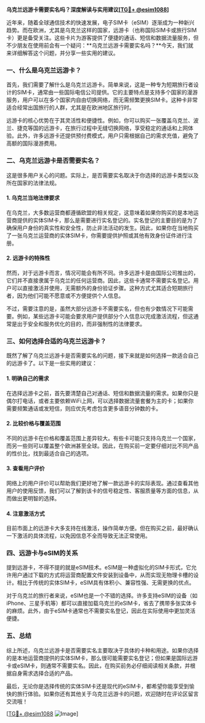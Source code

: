 **乌克兰远游卡需要实名吗？深度解读与实用建议[[TG💪+ @esim1088](https://t.me/s/esim1088)]**

近年来，随着全球通信技术的快速发展，电子SIM卡（eSIM）逐渐成为一种新兴趋势。而在欧洲，尤其是乌克兰这样的国家，远游卡（也称国际SIM卡或旅行SIM卡）更是备受关注。这些卡片为游客提供了便捷的通话、短信和数据流量服务，但不少朋友在使用前会有一个疑问：**乌克兰远游卡需要实名吗？**今天，我们就来详细解答这个问题，并分享一些实用的建议。

### 一、什么是乌克兰远游卡？

首先，我们需要了解什么是乌克兰远游卡。简单来说，这是一种专为短期旅行者设计的SIM卡，通常由一些国际电信公司提供。它的主要特点是支持多个国家的漫游服务，用户可以在多个国家内自由切换网络，而无需频繁更换SIM卡。这种卡非常适合经常出国旅行的人群，尤其是在欧洲地区旅行时。

远游卡的核心优势在于其灵活性和便捷性。例如，你可以购买一张覆盖乌克兰、波兰、捷克等国的远游卡，在旅行过程中无缝切换网络，享受稳定的通话和上网体验。此外，许多远游卡还提供预付费模式，用户只需根据自己的需求充值，避免了高额的国际漫游费用。

### 二、乌克兰远游卡是否需要实名？

这是很多用户关心的问题。实际上，是否需要实名取决于你选择的远游卡类型以及所在国家的法律法规。

#### 1. **乌克兰当地法律要求**
在乌克兰，大多数运营商都遵循欧盟的相关规定，这意味着如果你购买的是本地运营商提供的实体SIM卡，那么是需要进行实名登记的。实名登记的主要目的是为了确保用户身份的真实性和安全性，防止非法活动的发生。因此，如果你在当地购买了一张乌克兰运营商的实体SIM卡，你需要提供护照或其他有效身份证件进行注册。

#### 2. **远游卡的特殊性**
然而，对于远游卡而言，情况可能会有所不同。许多远游卡是由国际公司推出的，它们并不直接隶属于乌克兰的任何运营商。因此，这些卡通常不需要实名登记。用户可以直接激活并使用，无需额外的身份验证步骤。这种方式尤其适合短期旅行者，因为他们可能不愿意或不方便提供个人信息。

不过，需要注意的是，虽然大部分远游卡不需要实名，但也有少数情况下可能需要。例如，某些远游卡可能会要求用户提供部分个人信息以完成激活流程，但这通常是出于安全和服务优化的目的，而非强制性的法律要求。

### 三、如何选择合适的乌克兰远游卡？

既然了解了乌克兰远游卡是否需要实名的问题，接下来就是如何选择一款适合自己的远游卡了。以下是一些实用的建议：

#### 1. **明确自己的需求**
在选择远游卡之前，首先要清楚自己对通话、短信和数据流量的需求。如果你只是偶尔打电话，或者主要依赖WiFi上网，可以选择数据流量套餐为主的卡；如果你需要频繁通话或发短信，则应优先考虑包含更多语音分钟数的卡。

#### 2. **比较价格与覆盖范围**
不同的远游卡在价格和覆盖范围上差异较大。有些卡可能只支持乌克兰一个国家，而另一些则可以覆盖整个欧洲甚至全球。因此，在购买前一定要仔细对比不同产品的性价比，找到最适合自己的选项。

#### 3. **查看用户评价**
网络上的用户评价可以帮助我们更好地了解一款远游卡的实际表现。通过查看其他用户的使用反馈，我们可以了解到该卡的信号稳定性、客服质量等方面的信息，从而做出更明智的选择。

#### 4. **注意激活方式**
目前市面上的远游卡大多支持在线激活，操作简单方便。但在购买之前，最好确认一下激活的具体流程，以免因信息不全而导致无法正常使用。

### 四、远游卡与eSIM的关系

提到远游卡，不得不提的就是eSIM技术。eSIM是一种虚拟化的SIM卡形式，它允许用户通过下载的方式将运营商配置文件安装到设备中，从而实现无物理卡槽的设计。相比于传统的实体SIM卡，eSIM具有体积小、兼容性强、无需更换的优点。

对于乌克兰的旅行者来说，eSIM也是一个不错的选择。许多支持eSIM的设备（如iPhone、三星手机等）都可以直接加载乌克兰的eSIM卡，省去了携带多张实体卡的麻烦。此外，由于eSIM卡通常也不需要实名登记，因此在实际使用中更加灵活便捷。

### 五、总结

综上所述，乌克兰远游卡是否需要实名主要取决于具体的卡种和用途。如果你选择的是本地运营商提供的实体SIM卡，那么很可能需要实名登记；但如果是国际远游卡或eSIM卡，则通常不需要实名。因此，在购买前务必仔细阅读相关条款，并根据自身需求选择合适的产品。

最后，无论你是选择传统的实体SIM卡还是现代的eSIM卡，都希望你能享受到愉快的旅行体验。如果你还有其他关于乌克兰远游卡的问题，欢迎随时在评论区留言交流哦！

[[TG💪+ @esim1088](https://t.me/s/esim1088) ![Image](https://i.postimg.cc/4NQfJmqS/Snipaste-2025-05-13-00-14-12.png)]